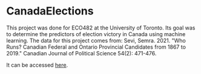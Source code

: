 # CanadaElections

This project was done for ECO482 at the University of Toronto. Its goal was to determine the predictors of election victory in Canada using machine learning.
The data for this project comes from: 
  Sevi, Semra. 2021. "Who Runs? Canadian Federal and Ontario Provincial Candidates from 1867 to 2019." Canadian Journal of Political Science 54(2): 471-476. 

It can be accessed [here](https://dataverse.harvard.edu/dataset.xhtml?persistentId=doi:10.7910/DVN/ABFNSQ).
